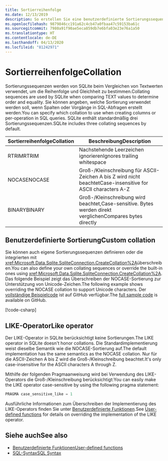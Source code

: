 ```yaml
---
title: Sortierreihenfolge
ms.date: 12/13/2019
description: So erstellen Sie eine benutzerdefinierte Sortierungssequenz.
ms.openlocfilehash: 9879846cc191a62c4cb47a0fbaa47c59153ba61c
ms.sourcegitcommit: 7980a91f90ae5eca859db7e6bfa03e23e76a1a50
ms.translationtype: HT
ms.contentlocale: de-DE
ms.lasthandoff: 04/13/2020
ms.locfileid: "81242971"
---
```

# <a name="collation"></a><span data-ttu-id="178f9-103">Sortierreihenfolge</span><span class="sxs-lookup"><span data-stu-id="178f9-103">Collation</span></span>

<span data-ttu-id="178f9-104">Sortierungssequenzen werden von SQLite beim Vergleichen von Textwerten verwendet, um die Reihenfolge und Gleichheit zu bestimmen.</span><span class="sxs-lookup"><span data-stu-id="178f9-104">Collating sequences are used by SQLite when comparing TEXT values to determine order and equality.</span></span> <span data-ttu-id="178f9-105">Sie können angeben, welche Sortierung verwendet werden soll, wenn Spalten oder Vorgänge in SQL-Abfragen erstellt werden.</span><span class="sxs-lookup"><span data-stu-id="178f9-105">You can specify which collation to use when creating columns or per-operation in SQL queries.</span></span> <span data-ttu-id="178f9-106">SQLite enthält standardmäßig drei Sortierungssequenzen.</span><span class="sxs-lookup"><span data-stu-id="178f9-106">SQLite includes three collating sequences by default.</span></span>

| <span data-ttu-id="178f9-107">Sortierreihenfolge</span><span class="sxs-lookup"><span data-stu-id="178f9-107">Collation</span></span> | <span data-ttu-id="178f9-108">Beschreibung</span><span class="sxs-lookup"><span data-stu-id="178f9-108">Description</span></span>                               |
| --------- | ----------------------------------------- |
| <span data-ttu-id="178f9-109">RTRIM</span><span class="sxs-lookup"><span data-stu-id="178f9-109">RTRIM</span></span>     | <span data-ttu-id="178f9-110">Nachstehende Leerzeichen ignorieren</span><span class="sxs-lookup"><span data-stu-id="178f9-110">Ignores trailing whitespace</span></span>               |
| <span data-ttu-id="178f9-111">NOCASE</span><span class="sxs-lookup"><span data-stu-id="178f9-111">NOCASE</span></span>    | <span data-ttu-id="178f9-112">Groß-/Kleinschreibung für ASCII-Zeichen A bis Z wird nicht beachtet</span><span class="sxs-lookup"><span data-stu-id="178f9-112">Case-insensitive for ASCII characters A-Z</span></span> |
| <span data-ttu-id="178f9-113">BINARY</span><span class="sxs-lookup"><span data-stu-id="178f9-113">BINARY</span></span>    | <span data-ttu-id="178f9-114">Groß-/Kleinschreibung wird beachtet,</span><span class="sxs-lookup"><span data-stu-id="178f9-114">Case-sensitive.</span></span> <span data-ttu-id="178f9-115">Bytes werden direkt verglichen</span><span class="sxs-lookup"><span data-stu-id="178f9-115">Compares bytes directly</span></span>   |

## <a name="custom-collation"></a><span data-ttu-id="178f9-116">Benutzerdefinierte Sortierung</span><span class="sxs-lookup"><span data-stu-id="178f9-116">Custom collation</span></span>

<span data-ttu-id="178f9-117">Sie können auch eigene Sortierungssequenzen definieren oder die integrierten mit <xref:Microsoft.Data.Sqlite.SqliteConnection.CreateCollation%2A>überschreiben.</span><span class="sxs-lookup"><span data-stu-id="178f9-117">You can also define your own collating sequences or override the built-in ones using <xref:Microsoft.Data.Sqlite.SqliteConnection.CreateCollation%2A>.</span></span> <span data-ttu-id="178f9-118">Das folgende Beispiel zeigt das Überschreiben der NOCASE-Sortierung zur Unterstützung von Unicode-Zeichen.</span><span class="sxs-lookup"><span data-stu-id="178f9-118">The following example shows overriding the NOCASE collation to support Unicode characters.</span></span> <span data-ttu-id="178f9-119">Der [vollständige Beispielcode](https://github.com/dotnet/docs/blob/master/samples/snippets/standard/data/sqlite/CollationSample/Program.cs) ist auf GitHub verfügbar.</span><span class="sxs-lookup"><span data-stu-id="178f9-119">The [full sample code](https://github.com/dotnet/docs/blob/master/samples/snippets/standard/data/sqlite/CollationSample/Program.cs) is available on GitHub.</span></span>

[!code-csharp[](../../../../samples/snippets/standard/data/sqlite/CollationSample/Program.cs?name=snippet_Collation)]

## <a name="like-operator"></a><span data-ttu-id="178f9-120">LIKE-Operator</span><span class="sxs-lookup"><span data-stu-id="178f9-120">Like operator</span></span>

<span data-ttu-id="178f9-121">Der LIKE-Operator in SQLite berücksichtigt keine Sortierungen.</span><span class="sxs-lookup"><span data-stu-id="178f9-121">The LIKE operator in SQLite doesn't honor collations.</span></span> <span data-ttu-id="178f9-122">Die Standardimplementierung weist dieselbe Semantik wie die NOCASE-Sortierung auf.</span><span class="sxs-lookup"><span data-stu-id="178f9-122">The default implementation has the same semantics as the NOCASE collation.</span></span> <span data-ttu-id="178f9-123">Nur für die ASCII-Zeichen A bis Z wird die Groß-/Kleinschreibung beachtet.</span><span class="sxs-lookup"><span data-stu-id="178f9-123">It's only case-insensitive for the ASCII characters A through Z.</span></span>

<span data-ttu-id="178f9-124">Mithilfe der folgenden Pragmaanweisung wird bei Verwendung des LIKE-Operators die Groß-/Kleinschreibung berücksichtigt:</span><span class="sxs-lookup"><span data-stu-id="178f9-124">You can easily make the LIKE operator case-sensitive by using the following pragma statement:</span></span>

```sql
PRAGMA case_sensitive_like = 1
```

<span data-ttu-id="178f9-125">Ausführliche Informationen zum Überschreiben der Implementierung des LIKE-Operators finden Sie unter [Benutzerdefinierte Funktionen](user-defined-functions.md).</span><span class="sxs-lookup"><span data-stu-id="178f9-125">See [User-defined functions](user-defined-functions.md) for details on overriding the implementation of the LIKE operator.</span></span>

## <a name="see-also"></a><span data-ttu-id="178f9-126">Siehe auch</span><span class="sxs-lookup"><span data-stu-id="178f9-126">See also</span></span>

* [<span data-ttu-id="178f9-127">Benutzerdefinierte Funktionen</span><span class="sxs-lookup"><span data-stu-id="178f9-127">User-defined functions</span></span>](user-defined-functions.md)
* [<span data-ttu-id="178f9-128">SQL-Syntax</span><span class="sxs-lookup"><span data-stu-id="178f9-128">SQL Syntax</span></span>](https://www.sqlite.org/lang.html)
